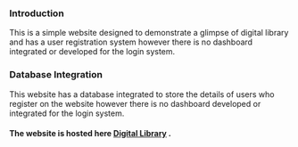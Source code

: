### Introduction
This is a simple website designed to demonstrate a glimpse of digital library and has a user registration system however there is no dashboard integrated or developed for the login system.
### Database Integration
This website has a database integrated to store the details of users who register on the website however there is no dashboard developed or integrated for the login system.
#### The website is hosted here <a href="https://digitallibrary.cf">Digital Library</a> .
